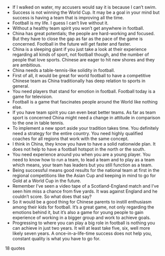  - If I walked on water, my accusers would say it is because I can’t swim.
 - Success is not winning the World Cup. It may be a goal in your mind but success is having a team that is improving all the time.
 - Football is my life. I guess I can’t live without it.
 - Without a healthy team spirit you won’t get anywhere in football.
 - China has great potentials; the people are hard-working and focused. But they have to close the gap as far as the pace of the game is concerned. Football in the future will get faster and faster.
 - China is a sleeping giant if you just take a look at their experience regarding all kinds of sport, not football though, and the number of people that love sports. Chinese are eager to hit new shores and they are ambitious.
 - China needs a table-tennis-like solidity in football.
 - First of all, it would be great for world football to have a competitive Chinese team as China traditionally has deep relation to sports in general.
 - You need players that stand for emotion in football. Football today is a game for television.
 - Football is a game that fascinates people around the World like nothing else.
 - If you have team spirit you can even beat better teams. As far as team sport is concerned China might need a change in attitude in comparison to the one in table tennis.
 - To implement a new sport aside your tradition takes time. You definitely need a strategy for the entire country. You need highly qualified coaches for all regions that work with the same concept.
 - I think in China, they know you have to have a solid nationwide plan. It does not help to have a football hotspot in the north or the south.
 - You need experience around you when you are a young player. You need to know how to run a team, to lead a team and to play as a team which means, your team has leaders but you still function as a team.
 - Being successful means good results for the national team at first in the regional competitions like the Asian Cup and keeping in mind to go for Gold at a World Cup in the future.
 - Remember I’ve seen a video tape of a Scotland-England match and I’ve seen him miss a chance from five yards. It was against England and he couldn’t score. So what does that say?
 - So it would be a good thing for Chinese parents to instill enthusiasm among their kids for football. It’s a great game, not only regarding the emotions behind it, but it’s also a game for young people to gain experience of working in a bigger group and work to achieve goals.
 - Progressing to where you can play a big role in football is nothing you can achieve in just two years. It will at least take five, six, well more likely seven years. A once-in-a-life-time success does not help you, constant quality is what you have to go for.

18 quotes